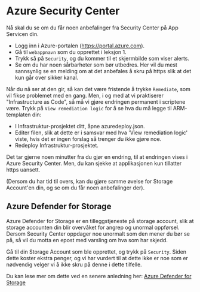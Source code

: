 # Azure Security Center

Nå skal du se om du får noen anbefalinger fra Security Center på App Servicen din.

- Logg inn i Azure-portalen (https://portal.azure.com).
- Gå til `webappnavn` som du opprettet i leksjon 1.
- Trykk så på `Security`, og du kommer til et skjermbilde som viser alerts.
- Se om du har noen sårbarheter som bør utbedres. Her vil du mest sannsynlig se en melding om at det anbefales å skru på https slik at det kun går over sikker kanal.

Når du nå ser at den gir, så kan det være fristende å trykke `Remediate`, som vil fikse problemet med en gang. Men, i og med at vi
praktiserer "Infrastructure as Code", så må vi gjøre endringen permanent i scriptene være. Trykk på `View remediation logic` for å se hva du må legge til ARM-templaten din:

- I Infrastruktur-prosjektet ditt, åpne azuredeploy.json.
- Editer filen, slik at dette er i samsvar med hva 'View remediation logic' viste, hvis det er ingen forslag så trenger du ikke gjøre noe.
- Redeploy Infrastruktur-prosjektet.

Det tar gjerne noen minutter fra du gjør en endring, til at endringen vises i Azure Security Center. Men, du kan sjekke at applikasjonen
kun tillatter https uansett.

(Dersom du har tid til overs, kan du gjøre samme øvelse for Storage Account'en din, og se om du får noen anbefalinger der).

## Azure Defender for Storage

Azure Defender for Storage er en tilleggstjeneste på storage account, slik at storage accounten din blir overvåket for angrep og unormal oppførsel. Dersom Security Center oppdager noe unormalt som den mener du bør se på, så vil du motta en epost med varsling om hva som har
skjedd.

Gå til din Storage Account som ble opprettet, og trykk på `Security`. Siden dette koster ekstra penger, og vi har vurdert til at dette ikke er noe som er nødvendig velger vi å ikke skru på denne i dette tilfelle.

Du kan lese mer om dette ved en senere anledning her:
[Azure Defender for Storage](https://docs.microsoft.com/en-us/azure/storage/common/storage-advanced-threat-protection?tabs=azure-portal)
